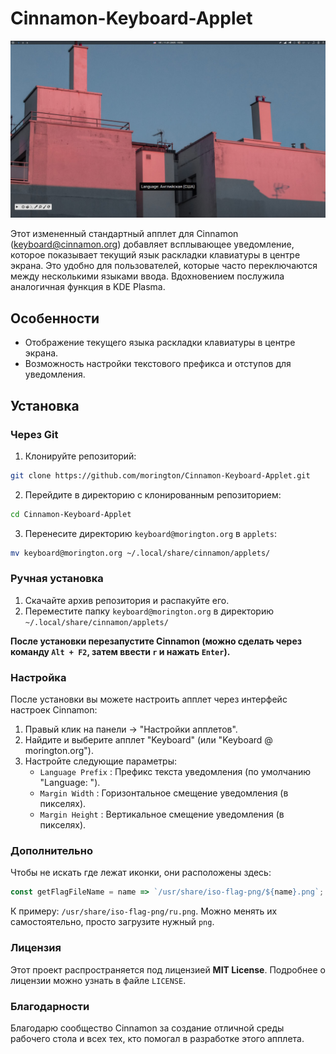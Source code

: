 # Cinnamon-Keyboard-Applet

![Screenshot](screenshot.png)

Этот измененный стандартный апплет для Cinnamon (keyboard@cinnamon.org) добавляет всплывающее уведомление, которое показывает текущий язык раскладки клавиатуры в центре экрана. Это удобно для пользователей, которые часто переключаются между несколькими языками ввода. Вдохновением послужила аналогичная функция в KDE Plasma.

## Особенности

- Отображение текущего языка раскладки клавиатуры в центре экрана.
- Возможность настройки текстового префикса и отступов для уведомления.

## Установка

### Через Git

1. Клонируйте репозиторий:

```bash
git clone https://github.com/morington/Cinnamon-Keyboard-Applet.git
```

2. Перейдите в директорию с клонированным репозиторием:

```bash
cd Cinnamon-Keyboard-Applet
```

3. Перенесите директорию `keyboard@morington.org` в `applets`:

```bash
mv keyboard@morington.org ~/.local/share/cinnamon/applets/
```

### Ручная установка 

1. Скачайте архив репозитория и распакуйте его.
2. Переместите папку `keyboard@morington.org` в директорию `~/.local/share/cinnamon/applets/`

**После установки перезапустите Cinnamon (можно сделать через команду `Alt + F2`, затем ввести `r` и нажать `Enter`).**

### Настройка 

После установки вы можете настроить апплет через интерфейс настроек Cinnamon: 

1. Правый клик на панели -> "Настройки апплетов".
2. Найдите и выберите апплет "Keyboard" (или "Keyboard @ morington.org").
3. Настройте следующие параметры:
    - `Language Prefix` : Префикс текста уведомления (по умолчанию "Language: ").
    - `Margin Width` : Горизонтальное смещение уведомления (в пикселях).
    - `Margin Height` : Вертикальное смещение уведомления (в пикселях).

### Дополнительно

Чтобы не искать где лежат иконки, они расположены здесь:
```js
const getFlagFileName = name => `/usr/share/iso-flag-png/${name}.png`;
```
К примеру: `/usr/share/iso-flag-png/ru.png`. Можно менять их самостоятельно, просто загрузите нужный `png`.

### Лицензия 

Этот проект распространяется под лицензией **MIT License**. Подробнее о лицензии можно узнать в файле `LICENSE`.

### Благодарности 

Благодарю сообщество Cinnamon за создание отличной среды рабочего стола и всех тех, кто помогал в разработке этого апплета.





